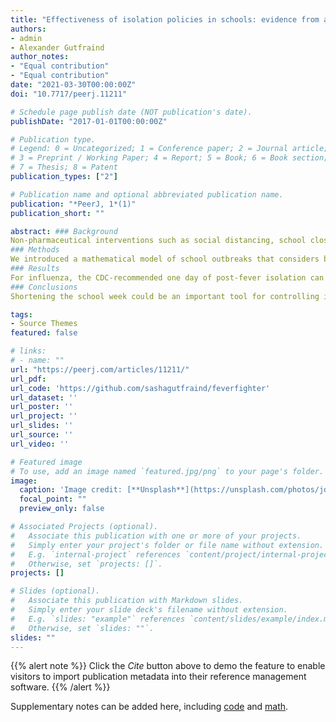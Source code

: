 ```yaml
---
title: "Effectiveness of isolation policies in schools: evidence from a mathematical model of influenza and COVID-19"
authors:
- admin
- Alexander Gutfraind
author_notes:
- "Equal contribution"
- "Equal contribution"
date: "2021-03-30T00:00:00Z"
doi: "10.7717/peerj.11211"

# Schedule page publish date (NOT publication's date).
publishDate: "2017-01-01T00:00:00Z"

# Publication type.
# Legend: 0 = Uncategorized; 1 = Conference paper; 2 = Journal article;
# 3 = Preprint / Working Paper; 4 = Report; 5 = Book; 6 = Book section;
# 7 = Thesis; 8 = Patent
publication_types: ["2"]

# Publication name and optional abbreviated publication name.
publication: "*PeerJ, 1*(1)"
publication_short: ""

abstract: ### Background  
Non-pharmaceutical interventions such as social distancing, school closures and travel restrictions are often implemented to control outbreaks of infectious diseases. For influenza in schools, the Center of Disease Control (CDC) recommends that febrile students remain isolated at home until they have been fever-free for at least one day and a related policy is recommended for SARS-CoV-2 (COVID-19). Other authors proposed using a school week of four or fewer days of in-person instruction for all students to reduce transmission. However, there is limited evidence supporting the effectiveness of these interventions.  
### Methods  
We introduced a mathematical model of school outbreaks that considers both intervention methods. Our model accounts for the school structure and schedule, as well as the time-progression of fever symptoms and viral shedding. The model was validated on outbreaks of seasonal and pandemic influenza and COVID-19 in schools. It was then used to estimate the outbreak curves and the proportion of the population infected (attack rate) under the proposed interventions.
### Results
For influenza, the CDC-recommended one day of post-fever isolation can reduce the attack rate by a median (interquartile range) of 29 (13–59)%. With 2 days of post-fever isolation the attack rate could be reduced by 70 (55–85)%. Alternatively, shortening the school week to 4 and 3 days reduces the attack rate by 73 (64–88)% and 93 (91–97)%, respectively. For COVID-19, application of post-fever isolation policy was found to be less effective and reduced the attack rate by 10 (5–17)% for a 2-day isolation policy and by 14 (5–26)% for 14 days. A 4-day school week would reduce the median attack rate in a COVID-19 outbreak by 57 (52–64)%, while a 3-day school week would reduce it by 81 (79–83)%. In both infections, shortening the school week significantly reduced the duration of outbreaks.  
### Conclusions
Shortening the school week could be an important tool for controlling influenza and COVID-19 in schools and similar settings. Additionally, the CDC-recommended post-fever isolation policy for influenza could be enhanced by requiring two days of isolation instead of one.  

tags:
- Source Themes
featured: false

# links:
# - name: ""
url: "https://peerj.com/articles/11211/"
url_pdf: 
url_code: 'https://github.com/sashagutfraind/feverfighter'
url_dataset: ''
url_poster: ''
url_project: ''
url_slides: ''
url_source: ''
url_video: ''

# Featured image
# To use, add an image named `featured.jpg/png` to your page's folder. 
image:
  caption: 'Image credit: [**Unsplash**](https://unsplash.com/photos/jdD8gXaTZsc)'
  focal_point: ""
  preview_only: false

# Associated Projects (optional).
#   Associate this publication with one or more of your projects.
#   Simply enter your project's folder or file name without extension.
#   E.g. `internal-project` references `content/project/internal-project/index.md`.
#   Otherwise, set `projects: []`.
projects: []

# Slides (optional).
#   Associate this publication with Markdown slides.
#   Simply enter your slide deck's filename without extension.
#   E.g. `slides: "example"` references `content/slides/example/index.md`.
#   Otherwise, set `slides: ""`.
slides: ""
---
```


{{% alert note %}}
Click the *Cite* button above to demo the feature to enable visitors to import publication metadata into their reference management software.
{{% /alert %}}

Supplementary notes can be added here, including [code](https://github.com/sashagutfraind/feverfighter) and [math](https://peerj.com/articles/11211/#supplemental-information).
